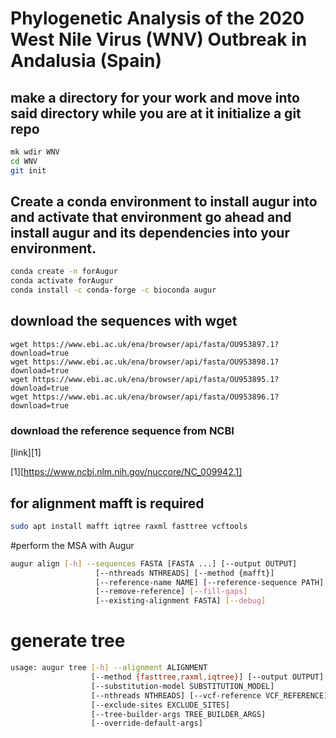 # Phylogenetic Analysis of the 2020 West Nile Virus (WNV) Outbreak in Andalusia (Spain)

## make a directory for your work and move into said directory while you are at it initialize a git repo

```bash
mk wdir WNV
cd WNV
git init
```
## Create a conda environment to install augur into and activate that environment go ahead and install augur and its dependencies into your environment. 
```bash
conda create -n forAugur
conda activate forAugur
conda install -c conda-forge -c bioconda augur
```

## download the sequences with wget
```
wget https://www.ebi.ac.uk/ena/browser/api/fasta/OU953897.1?download=true
wget https://www.ebi.ac.uk/ena/browser/api/fasta/OU953898.1?download=true
wget https://www.ebi.ac.uk/ena/browser/api/fasta/OU953895.1?download=true
wget https://www.ebi.ac.uk/ena/browser/api/fasta/OU953896.1?download=true
```
### download the reference sequence from NCBI
[link][1]

[1][https://www.ncbi.nlm.nih.gov/nuccore/NC_009942.1]

## for alignment mafft is required 
```bash
sudo apt install mafft iqtree raxml fasttree vcftools
```

#perform the MSA with Augur
```bash
augur align [-h] --sequences FASTA [FASTA ...] [--output OUTPUT]
                   [--nthreads NTHREADS] [--method {mafft}]
                   [--reference-name NAME] [--reference-sequence PATH]
                   [--remove-reference] [--fill-gaps]
                   [--existing-alignment FASTA] [--debug]
```


# generate tree
```bash
usage: augur tree [-h] --alignment ALIGNMENT
                  [--method {fasttree,raxml,iqtree}] [--output OUTPUT]
                  [--substitution-model SUBSTITUTION_MODEL]
                  [--nthreads NTHREADS] [--vcf-reference VCF_REFERENCE]
                  [--exclude-sites EXCLUDE_SITES]
                  [--tree-builder-args TREE_BUILDER_ARGS]
                  [--override-default-args]
```
